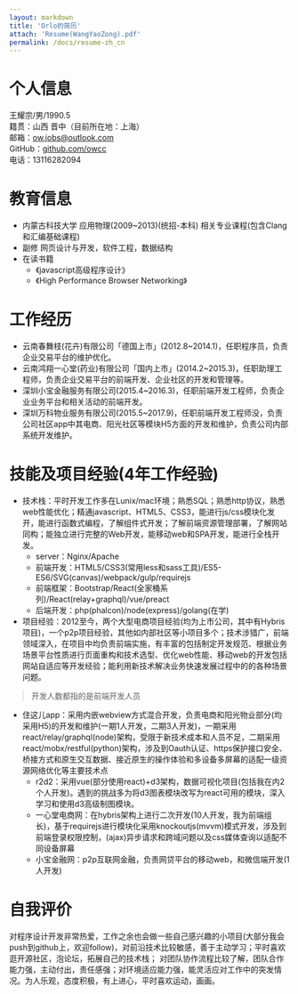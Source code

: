 ```yaml
---
layout: markdown
title: 'Orlo的简历'
attach: 'Resume(WangYaoZong).pdf'
permalink: /docs/resume-zh_cn
---
```


# 个人信息

王耀宗/男/1990.5   
籍贯：山西 晋中（目前所在地：上海）  
邮箱：<a href="mailto:ow.jbos@outlook.com">ow.jobs@outlook.com</a>  
GitHub：[github.com/owcc](http://github.com/owcc)  
电话：13116282094

# 教育信息

+ 内蒙古科技大学 应用物理(2009~2013)(统招-本科) 相关专业课程(包含Clang和汇编基础课程)
+ 副修 网页设计与开发，软件工程，数据结构
+ 在读书籍
	- 《javascript高级程序设计》
	- 《High Performance Browser Networking》

# 工作经历

+ 云南春舞枝(花卉)有限公司「德国上市」(2012.8~2014.1)，任职程序员，负责企业交易平台的维护优化。
+ 云南鸿翔一心堂(药业)有限公司「国内上市」(2014.2~2015.3)，任职助理工程师，负责企业交易平台的前端开发、企业社区的开发和管理等。
+ 深圳小宝金融服务有限公司(2015.4~2016.3)，任职前端开发工程师，负责企业业务平台和相关活动的前端开发。
+ 深圳万科物业服务有限公司(2015.5~2017.9)，任职前端开发工程师没，负责公司社区app中其电商、阳光社区等模块H5方面的开发和维护，负责公司内部系统开发维护。

# 技能及项目经验(4年工作经验)

+ 技术栈：平时开发工作多在Lunix/mac环境；熟悉SQL；熟悉http协议，熟悉web性能优化；精通javascript、HTML5、CSS3，能进行js/css模块化发开，能进行函数式编程，了解组件式开发；了解前端资源管理部署，了解网站同构；能独立进行完整的Web开发，能移动web和SPA开发，能进行全栈开发。
	- server：Nginx/Apache
	- 前端开发：HTML5/CSS3(常用less和sass工具)/ES5-ES6/SVG(canvas)/webpack/gulp/requirejs
	- 前端框架：Bootstrap/React(全家桶系列)/React(relay+graphql)/vue/preact
	- 后端开发：php(phalcon)/node(express)/golang(在学)
+ 项目经验：2012至今，两个大型电商项目经验(均为上市公司，其中有Hybris项目)，一个p2p项目经验，其他如内部社区等小项目多个；技术涉猎广，前端领域深入，在项目中均负责前端实施，有丰富的包括制定开发规范、根据业务场景平台性质进行页面重构和技术选型、优化web性能、移动web的开发包括网站自适应等开发经验；能利用新技术解决业务快速发展过程中的的各种场景问题。

> 开发人数都指的是前端开发人员

  - 住这儿app：采用内嵌webview方式混合开发，负责电商和阳光物业部分(均采用H5)的开发和维护(一期1人开发，二期3人开发)，一期采用react/relay/graphql(node)架构，受限于新技术成本和人员不足，二期采用react/mobx/restful(python)架构，涉及到Oauth认证、https保护接口安全、桥接方式和原生交互数据、接近原生的操作体验和多设备多屏幕的适配一级资源网络优化等主要技术点
	- r2d2：采用vue(部分使用react)+d3架构，数据可视化项目(包括我在内2个人开发)。遇到的挑战多为将d3图表模块改写为react可用的模块，深入学习和使用d3高级制图模块。
	- 一心堂电商网：在hybris架构上进行二次开发(10人开发，我为前端组长)，基于requirejs进行模块化采用knockoutjs(mvvm)模式开发，涉及到前端登录权限控制，(ajax)异步请求和跨域问题以及css媒体查询以适配不同设备屏幕
	- 小宝金融网：p2p互联网金融，负责网贷平台的移动web，和微信端开发(1人开发)

# 自我评价

对程序设计开发非常热爱，工作之余也会做一些自己感兴趣的小项目(大部分我会push到github上，欢迎follow)，对前沿技术比较敏感，善于主动学习；平时喜欢逛开源社区，泡论坛，拓展自己的技术栈；
对团队协作流程比较了解，团队合作能力强，主动付出，责任感强；对环境适应能力强，能灵活应对工作中的突发情况。为人乐观，态度积极，有上进心，平时喜欢运动，画画。
